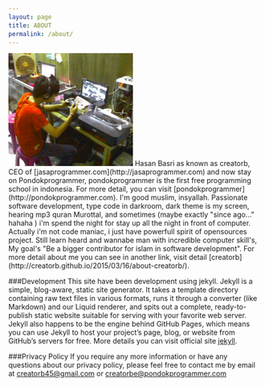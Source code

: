 ```yaml
---
layout: page 
title: ABOUT
permalink: /about/
---
```

<img class="about-pic" src="/img/me.jpg">
Hasan Basri as known as creatorb, CEO of [jasaprogrammer.com](http://jasaprogrammer.com) and now stay on Pondokprogrammer, pondokprogrammer is the first free programming school in indonesia. For more detail, you can visit [pondokprogrammer](http://pondokprogrammer.com). 
I'm good muslim, insyallah. Passionate software development, type code in darkroom, dark theme is my screen, hearing mp3 quran Murottal, and sometimes (maybe exactly "since ago..." hahaha ) i'm spend the night for stay up all the night in front of computer. Actually i'm not code maniac, i just have powerfull spirit of opensources project. Still learn heard and wannabe man with incredible computer skill's, My goal's "Be a bigger contributor for islam in software development". For more detail about me you can see in another link, visit detail [creatorb](http://creatorb.github.io/2015/03/16/about-creatorb/).

###Development
This site have been development using jekyll. Jekyll is a simple, blog-aware, static site generator. It takes a template directory containing raw text files in various formats, runs it through a converter (like Markdown) and our Liquid renderer, and spits out a complete, ready-to-publish static website suitable for serving with your favorite web server. Jekyll also happens to be the engine behind GitHub Pages, which means you can use Jekyll to host your project’s page, blog, or website from GitHub’s servers for free. More details you can visit official site [jekyll](http://jekyllrb.com/).

###Privacy Policy
If you require any more information or have any questions about our privacy policy, please feel free to contact me by email at creatorb45@gmail.com or creatorbe@pondokprogrammer.com 
